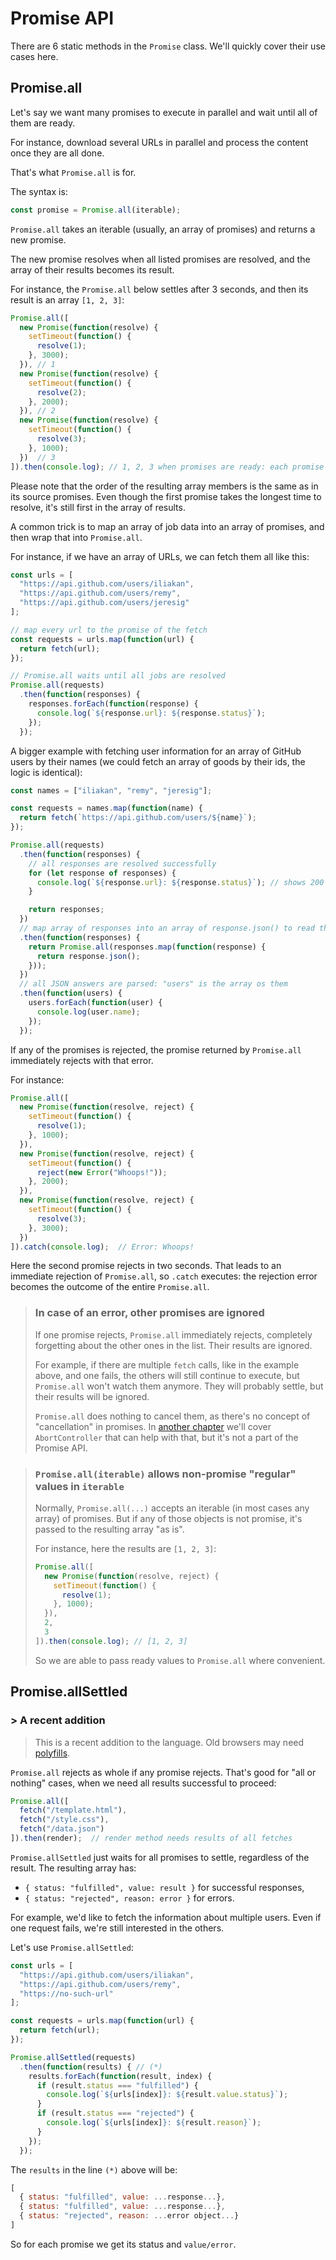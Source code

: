 # Promise API

There are 6 static methods in the `Promise` class. We'll quickly cover their use cases here.

## Promise.all

Let's say we want many promises to execute in parallel and wait until all of them are ready.

For instance, download several URLs in parallel and process the content once they are all done. 

That's what `Promise.all` is for.

The syntax is:

```javascript
const promise = Promise.all(iterable);
```

`Promise.all` takes an iterable (usually, an array of promises) and returns a new promise.

The new promise resolves when all listed promises are resolved, and the array of their results becomes its result.

For instance, the `Promise.all` below settles after 3 seconds, and then its result is an array `[1, 2, 3]`:

```javascript
Promise.all([
  new Promise(function(resolve) {
    setTimeout(function() {
      resolve(1);
    }, 3000);
  }), // 1
  new Promise(function(resolve) {
    setTimeout(function() {
      resolve(2);
    }, 2000);
  }), // 2
  new Promise(function(resolve) {
    setTimeout(function() {
      resolve(3);
    }, 1000);
  })  // 3
]).then(console.log); // 1, 2, 3 when promises are ready: each promise contributes an array member
```

Please note that the order of the resulting array members is the same as in its source promises. Even though the first promise takes the longest time to resolve, it's still first in the array of results.

A common trick is to map an array of job data into an array of promises, and then wrap that into `Promise.all`.

For instance, if we have an array of URLs, we can fetch them all like this:

```javascript
const urls = [
  "https://api.github.com/users/iliakan",
  "https://api.github.com/users/remy",
  "https://api.github.com/users/jeresig"
];

// map every url to the promise of the fetch
const requests = urls.map(function(url) {
  return fetch(url);
});

// Promise.all waits until all jobs are resolved
Promise.all(requests)
  .then(function(responses) {
    responses.forEach(function(response) {
      console.log(`${response.url}: ${response.status}`);
    });
  });
```

A bigger example with fetching user information for an array of GitHub users by their names (we could fetch an array of goods by their ids, the logic is identical):

```javascript
const names = ["iliakan", "remy", "jeresig"];

const requests = names.map(function(name) {
  return fetch(`https://api.github.com/users/${name}`);
});

Promise.all(requests)
  .then(function(responses) {
    // all responses are resolved successfully
    for (let response of responses) {
      console.log(`${response.url}: ${response.status}`); // shows 200 for every url
    }

    return responses;
  })
  // map array of responses into an array of response.json() to read their content
  .then(function(responses) {
    return Promise.all(responses.map(function(response) {
      return response.json();
    }));
  })
  // all JSON answers are parsed: "users" is the array os them
  .then(function(users) {
    users.forEach(function(user) {
      console.log(user.name);
    });
  });
```

If any of the promises is rejected, the promise returned by `Promise.all` immediately rejects with that error.

For instance:

```javascript
Promise.all([
  new Promise(function(resolve, reject) {
    setTimeout(function() {
      resolve(1);
    }, 1000);
  }),
  new Promise(function(resolve, reject) {
    setTimeout(function() {
      reject(new Error("Whoops!"));
    }, 2000);
  }),
  new Promise(function(resolve, reject) {
    setTimeout(function() {
      resolve(3);
    }, 3000);
  })
]).catch(console.log);  // Error: Whoops!
```

Here the second promise rejects in two seconds. That leads to an immediate rejection of `Promise.all`, so `.catch` executes: the rejection error becomes the outcome of the entire `Promise.all`.

> ### In case of an error, other promises are ignored
> 
> If one promise rejects, `Promise.all` immediately rejects, completely forgetting about the other ones in the list. Their results are ignored.
> 
> For example, if there are multiple `fetch` calls, like in the example above, and one fails, the others will still continue to execute, but `Promise.all` won't watch them anymore. They will probably settle, but their results will be ignored.
> 
> `Promise.all` does nothing to cancel them, as there's no concept of "cancellation" in promises. In [another chapter](https://javascript.info/fetch-abort) we'll cover `AbortController` that can help with that, but it's not a part of the Promise API.

> ### `Promise.all(iterable)` allows non-promise "regular" values in `iterable`
> 
> Normally, `Promise.all(...)` accepts an iterable (in most cases any array) of promises. But if any of those objects is not promise, it's passed to the resulting array "as is".
> 
> For instance, here the results are `[1, 2, 3]`:
> 
> ```javascript
> Promise.all([
>   new Promise(function(resolve, reject) {
>     setTimeout(function() {
>       resolve(1);
>     }, 1000);
>   }),
>   2,
>   3
> ]).then(console.log); // [1, 2, 3]
> ```
> 
> So we are able to pass ready values to `Promise.all` where convenient.

## Promise.allSettled

### > A recent addition

> This is a recent addition to the language. Old browsers may need [polyfills](https://javascript.info/polyfills).

`Promise.all` rejects as whole if any promise rejects. That's good for "all or nothing" cases, when we need all results successful to proceed:

```javascript
Promise.all([
  fetch("/template.html"),
  fetch("/style.css"),
  fetch("/data.json")
]).then(render);  // render method needs results of all fetches
```

`Promise.allSettled` just waits for all promises to settle, regardless of the result. The resulting array has:

* `{ status: "fulfilled", value: result }` for successful responses,
* `{ status: "rejected", reason: error }` for errors.

For example, we'd like to fetch the information about multiple users. Even if one request fails, we're still interested in the others.

Let's use `Promise.allSettled`:

```javascript
const urls = [
  "https://api.github.com/users/iliakan",
  "https://api.github.com/users/remy",
  "https://no-such-url"
];

const requests = urls.map(function(url) {
  return fetch(url);
});

Promise.allSettled(requests)
  .then(function(results) { // (*)
    results.forEach(function(result, index) {
      if (result.status === "fulfilled") {
        console.log(`${urls[index]}: ${result.value.status}`);
      }
      if (result.status === "rejected") {
        console.log(`${urls[index]}: ${result.reason}`);
      }
    });
  });
```

The `results` in the line `(*)` above will be:

```javascript
[
  { status: "fulfilled", value: ...response...},
  { status: "fulfilled", value: ...response...},
  { status: "rejected", reason: ...error object...}
]
```

So for each promise we get its status and `value/error`.